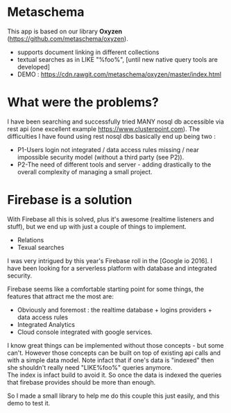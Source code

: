 # Metaschema

This app is based on our library **Oxyzen** (https://github.com/metaschema/oxyzen).
- supports document linking in different collections
- textual searches as in LIKE "%foo%", [until new native query tools are developed]
- DEMO : https://cdn.rawgit.com/metaschema/oxyzen/master/index.html

# What were the problems?

I have been searching and successfully tried MANY nosql db accessible via rest api (one excellent example https://www.clusterpoint.com).
The difficulties I have found using rest nosql dbs basically end up being two :
- P1-Users login not integrated / data access rules missing / near impossible security model (without a third party (see P2)).
- P2-The need of different tools and server - adding drastically to the overall complexity of managing a small project.

# Firebase is a solution

With Firebase all this is solved, plus it's awesome (realtime listeners and stuff), but we end up with just a couple of things to implement.
- Relations
- Texual searches

I was very intrigued by this year's Firebase roll in the [Google io 2016].
I have been looking for a serverless platform with database and integrated security.

Firebase seems like a comfortable starting point for some things, the features that attract me the most are:
- Obviously and foremost : the realtime database + logins providers + data access rules
- Integrated Analytics
- Cloud console integrated with google services.

I know great things can be implemented without those concepts - but some can't.
However those concepts can be built on top of existing api calls and with a simple data model.
Note infact that if one's data is "indexed" then she shouldn't really need "LIKE%foo%" queries anymore.  
The index is infact build to avoid it. So once the data is indexed the queries that firebase provides should be more than enough.

So I made a small library to help me do this couple this just easily, and this demo to test it.

